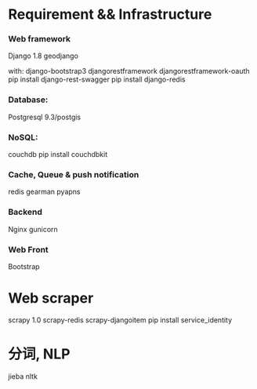 # Requirement && Infrastructure 
 
### Web framework
Django 1.8
geodjango

with:
django-bootstrap3
djangorestframework
djangorestframework-oauth
pip install django-rest-swagger
pip install django-redis

### Database:
Postgresql 9.3/postgis

### NoSQL:
couchdb
pip install couchdbkit

### Cache, Queue & push notification
redis
gearman
pyapns

### Backend
Nginx 
gunicorn

### Web Front
Bootstrap


# Web scraper
scrapy 1.0
scrapy-redis
scrapy-djangoitem
pip install service_identity

# 分词, NLP
jieba
nltk